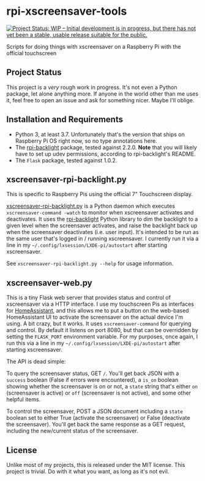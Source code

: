 # rpi-xscreensaver-tools

[![Project Status: WIP – Initial development is in progress, but there has not yet been a stable, usable release suitable for the public.](https://www.repostatus.org/badges/latest/wip.svg)](https://www.repostatus.org/#wip)

Scripts for doing things with xscreensaver on a Raspberry Pi with the official touchscreen

## Project Status

This project is a *very* rough work in progress. It's not even a Python package, let alone anything more. If anyone in the world other than me uses it, feel free to open an issue and ask for something nicer. Maybe I'll oblige.

## Installation and Requirements

* Python 3, at least 3.7. Unfortunately that's the version that ships on Raspberry Pi OS right now, so no type annotations here.
* The [rpi-backlight](https://pypi.org/project/rpi-backlight/) package, tested against 2.2.0. **Note** that you will likely have to set up udev permissions, according to rpi-backlight's README.
* The ``Flask`` package, tested against 1.0.2.

## xscreensaver-rpi-backlight.py

This is specific to Raspberry Pis using the official 7" Touchscreen display.

[xscreensaver-rpi-backlight.py](xscreensaver-rpi-backlight.py) is a Python daemon which executes ``xscreensaver-command -watch`` to monitor when xscreensaver activates and deactivates. It uses the [rpi-backlight](https://pypi.org/project/rpi-backlight/) Python library to dim the backlight to a given level when the screensaver activates, and raise the backlight back up when the screensaver deactivates (i.e. user input). It's intended to be run as the same user that's logged in / running xscreensaver. I currently run it via a line in my ``~/.config/lxsession/LXDE-pi/autostart`` after starting xscreensaver.

See ``xscreensaver-rpi-backlight.py --help`` for usage information.

## xscreensaver-web.py

This is a tiny Flask web server that provides status and control of xscreensaver via a HTTP interface. I use my touchscreen Pis as interfaces for [HomeAssistant](https://www.home-assistant.io/), and this allows me to put a button on the web-based HomeAssistant UI to activate the screensaver on the actual device I'm using. A bit crazy, but it works. It uses ``xscreensaver-command`` for querying and control. By default it listens on port 8080, but that can be overridden by setting the ``FLASK_PORT`` environment variable. For my purposes, once again, I run this via a line in my ``~/.config/lxsession/LXDE-pi/autostart`` after starting xscreensaver.

The API is dead simple:

To query the screensaver status, GET ``/``. You'll get back JSON with a ``success`` boolean (False if errors were encountered), a ``is_on`` boolean showing whether the screensaver is on or not, a ``state`` string that's either ``on`` (screensaver is active) or ``off`` (screensaver is not active), and some other helpful items.

To control the screensaver, POST a JSON document including a ``state`` boolean set to either True (activate the screensaver) or False (deactivate the screensaver). You'll get back the same response as a GET request, including the new/current status of the screensaver.

## License

Unlike most of my projects, this is released under the MIT license. This project is trivial. Do with it what you want, as long as it's not evil.
